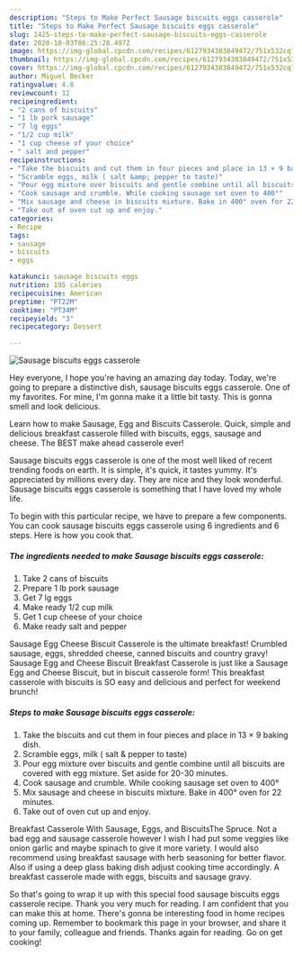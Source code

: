 ```yaml
---
description: "Steps to Make Perfect Sausage biscuits eggs casserole"
title: "Steps to Make Perfect Sausage biscuits eggs casserole"
slug: 1425-steps-to-make-perfect-sausage-biscuits-eggs-casserole
date: 2020-10-03T06:25:28.497Z
image: https://img-global.cpcdn.com/recipes/6127934383849472/751x532cq70/sausage-biscuits-eggs-casserole-recipe-main-photo.jpg
thumbnail: https://img-global.cpcdn.com/recipes/6127934383849472/751x532cq70/sausage-biscuits-eggs-casserole-recipe-main-photo.jpg
cover: https://img-global.cpcdn.com/recipes/6127934383849472/751x532cq70/sausage-biscuits-eggs-casserole-recipe-main-photo.jpg
author: Miguel Becker
ratingvalue: 4.8
reviewcount: 12
recipeingredient:
- "2 cans of biscuits"
- "1 lb pork sausage"
- "7 lg eggs"
- "1/2 cup milk"
- "1 cup cheese of your choice"
- " salt and pepper"
recipeinstructions:
- "Take the biscuits and cut them in four pieces and place in 13 × 9 baking dish."
- "Scramble eggs, milk ( salt &amp; pepper to taste)"
- "Pour egg mixture over biscuits and gentle combine until all biscuits are covered with egg mixture. Set aside for 20-30 minutes."
- "Cook sausage and crumble. While cooking sausage set oven to 400°"
- "Mix sausage and cheese in biscuits mixture. Bake in 400° oven for 22 minutes."
- "Take out of oven cut up and enjoy."
categories:
- Recipe
tags:
- sausage
- biscuits
- eggs

katakunci: sausage biscuits eggs 
nutrition: 195 calories
recipecuisine: American
preptime: "PT22M"
cooktime: "PT34M"
recipeyield: "3"
recipecategory: Dessert

---
```



![Sausage biscuits eggs casserole](https://img-global.cpcdn.com/recipes/6127934383849472/751x532cq70/sausage-biscuits-eggs-casserole-recipe-main-photo.jpg)

Hey everyone, I hope you're having an amazing day today. Today, we're going to prepare a distinctive dish, sausage biscuits eggs casserole. One of my favorites. For mine, I'm gonna make it a little bit tasty. This is gonna smell and look delicious.

Learn how to make Sausage, Egg and Biscuits Casserole. Quick, simple and delicious breakfast casserole filled with biscuits, eggs, sausage and cheese. The BEST make ahead casserole ever!

Sausage biscuits eggs casserole is one of the most well liked of recent trending foods on earth. It is simple, it's quick, it tastes yummy. It's appreciated by millions every day. They are nice and they look wonderful. Sausage biscuits eggs casserole is something that I have loved my whole life.


To begin with this particular recipe, we have to prepare a few components. You can cook sausage biscuits eggs casserole using 6 ingredients and 6 steps. Here is how you cook that.

<!--inarticleads1-->

##### The ingredients needed to make Sausage biscuits eggs casserole:

1. Take 2 cans of biscuits
1. Prepare 1 lb pork sausage
1. Get 7 lg eggs
1. Make ready 1/2 cup milk
1. Get 1 cup cheese of your choice
1. Make ready  salt and pepper


Sausage Egg Cheese Biscuit Casserole is the ultimate breakfast! Crumbled sausage, eggs, shredded cheese, canned biscuits and country gravy! Sausage Egg and Cheese Biscuit Breakfast Casserole is just like a Sausage Egg and Cheese Biscuit, but in biscuit casserole form! This breakfast casserole with biscuits is SO easy and delicious and perfect for weekend brunch! 

<!--inarticleads2-->

##### Steps to make Sausage biscuits eggs casserole:

1. Take the biscuits and cut them in four pieces and place in 13 × 9 baking dish.
1. Scramble eggs, milk ( salt &amp; pepper to taste)
1. Pour egg mixture over biscuits and gentle combine until all biscuits are covered with egg mixture. Set aside for 20-30 minutes.
1. Cook sausage and crumble. While cooking sausage set oven to 400°
1. Mix sausage and cheese in biscuits mixture. Bake in 400° oven for 22 minutes.
1. Take out of oven cut up and enjoy.


Breakfast Casserole With Sausage, Eggs, and BiscuitsThe Spruce. Not a bad egg and sausage casserole however I wish I had put some veggies like onion garlic and maybe spinach to give it more variety. I would also recommend using breakfast sausage with herb seasoning for better flavor. Also if using a deep glass baking dish adjust cooking time accordingly. A breakfast casserole made with eggs, biscuits and sausage gravy. 

So that's going to wrap it up with this special food sausage biscuits eggs casserole recipe. Thank you very much for reading. I am confident that you can make this at home. There's gonna be interesting food in home recipes coming up. Remember to bookmark this page in your browser, and share it to your family, colleague and friends. Thanks again for reading. Go on get cooking!
